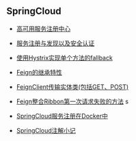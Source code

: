 ## SpringCloud

- [高可用服务注册中心](https://github.com/xinput123/about-me/blob/main/SpringCloud/%E9%AB%98%E5%8F%AF%E7%94%A8%E6%9C%8D%E5%8A%A1%E6%B3%A8%E5%86%8C%E4%B8%AD%E5%BF%83.md)

- [服务注册与发现以及安全认证](https://github.com/xinput123/about-me/blob/main/SpringCloud/%E6%9C%8D%E5%8A%A1%E6%B3%A8%E5%86%8C%E4%B8%8E%E5%8F%91%E7%8E%B0%E4%BB%A5%E5%8F%8A%E5%AE%89%E5%85%A8%E8%AE%A4%E8%AF%81.md)

- [使用Hystrix实现单个方法的fallback](https://github.com/xinput123/about-me/blob/main/SpringCloud/%E4%BD%BF%E7%94%A8Hystrix%E5%AE%9E%E7%8E%B0%E5%8D%95%E4%B8%AA%E6%96%B9%E6%B3%95%E7%9A%84fallback.md)

- [Feign的继承特性](https://github.com/xinput123/about-me/blob/main/SpringCloud/Feign%E7%9A%84%E7%BB%A7%E6%89%BF%E7%89%B9%E6%80%A7.md)

- [FeignClient传输实体类(包括GET、POST)](https://github.com/xinput123/about-me/blob/main/SpringCloud/FeignClient%E4%BC%A0%E8%BE%93%E5%AE%9E%E4%BD%93%E7%B1%BB(%E5%8C%85%E6%8B%ACGET%E3%80%81POST).md)

- [Feign整合Ribbon第一次请求失败的方法](https://github.com/xinput123/about-me/blob/main/SpringCloud/Feign%E6%95%B4%E5%90%88Ribbon%E7%AC%AC%E4%B8%80%E6%AC%A1%E8%AF%B7%E6%B1%82%E5%A4%B1%E8%B4%A5%E7%9A%84%E6%96%B9%E6%B3%95.md)
s
- [SpringCloud服务注册在Docker中](https://github.com/xinput123/about-me/blob/main/SpringCloud/SpringCloud%E6%9C%8D%E5%8A%A1%E6%B3%A8%E5%86%8C%E5%9C%A8Docker%E4%B8%AD.md)

- [SpringCloud注解小记](https://github.com/xinput123/about-me/blob/main/SpringCloud/SpringCloud%E6%B3%A8%E8%A7%A3%E5%B0%8F%E8%AE%B0.md)
